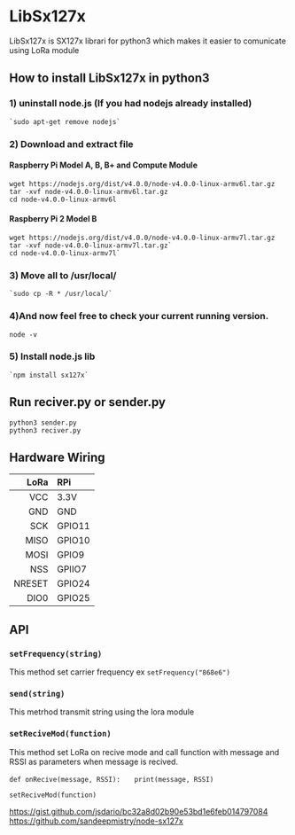 # LibSx127x

LibSx127x is SX127x librari for python3 which makes it easier to comunicate using LoRa module



## How to install LibSx127x in python3

### 1) uninstall node.js (If you had nodejs already installed)
	
	`sudo apt-get remove nodejs`   


### 2) Download and extract file

#### Raspberry Pi Model A, B, B+ and Compute Module

	wget https://nodejs.org/dist/v4.0.0/node-v4.0.0-linux-armv6l.tar.gz
	tar -xvf node-v4.0.0-linux-armv6l.tar.gz 
	cd node-v4.0.0-linux-armv6l

#### Raspberry Pi 2 Model B

	wget https://nodejs.org/dist/v4.0.0/node-v4.0.0-linux-armv7l.tar.gz
	tar -xvf node-v4.0.0-linux-armv7l.tar.gz` 
	cd node-v4.0.0-linux-armv7l`

### 3) Move all to /usr/local/

	`sudo cp -R * /usr/local/`

### 4)And now feel free to check your current running version.

	node -v

### 5) Install node.js lib

	`npm install sx127x`



## Run reciver.py or sender.py
	
	python3 sender.py
	python3 reciver.py


## Hardware Wiring


| LoRa | RPi | 
|--------------------:|:--------------------|
| VCC | 3.3V |
| GND |  GND |
| SCK | GPIO11 |
| MISO | GPIO10 |
| MOSI | GPIO9 |
| NSS | GPIIO7 |
| NRESET | GPIO24 |
| DIO0 | GPIO25 |      


## API

### `setFrequency(string)`

This method set carrier frequency ex `setFrequency("868e6")`

### `send(string)`

This metrhod transmit string using the lora module

### `setReciveMod(function)` 

This method set LoRa on recive mode and call function with message and RSSI as parameters when message is recived.

`def onRecive(message, RSSI):`
`	print(message, RSSI)`

`setReciveMod(function)` 





https://gist.github.com/jsdario/bc32a8d02b90e53bd1e6feb014797084
https://github.com/sandeepmistry/node-sx127x

